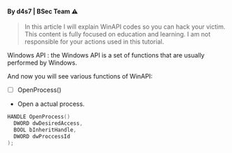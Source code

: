 #### By d4s7 | BSec Team :warning:


> In this article I will explain WinAPI codes so you can hack your victim.
> This content is fully focused on education and learning. I am not responsible for your actions used in this tutorial.

Windows API
: the Windows API is a set of functions that are usually performed by Windows.

And now you will see various functions of WinAPI:

- [ ] OpenProcess()
- Open a actual process.
```cpp
HANDLE OpenProcess()
  DWORD dwDesiredAccess,
  BOOL bInheritHandle,
  DWORD dwProccessId
);
```

